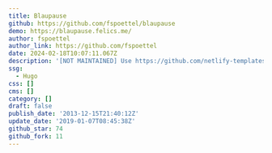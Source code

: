 ```yaml
---
title: Blaupause
github: https://github.com/fspoettel/blaupause
demo: https://blaupause.felics.me/
author: fspoettel
author_link: https://github.com/fspoettel
date: 2024-02-18T10:07:11.067Z
description: '[NOT MAINTAINED] Use https://github.com/netlify-templates/victor-hugo instead'
ssg:
  - Hugo
css: []
cms: []
category: []
draft: false
publish_date: '2013-12-15T21:40:12Z'
update_date: '2019-01-07T08:45:38Z'
github_star: 74
github_fork: 11
---
```

